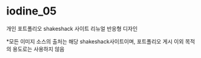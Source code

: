 # iodine_05

개인 포트폴리오
shakeshack 사이트 리뉴얼
반응형 디자인

*모든 이미지 소스의 출처는 해당 shakeshack사이트이며, 포트폴리오 게시 이외 목적의 용도로는 사용하지 않음
